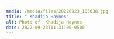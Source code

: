 ```yaml
---
media: /media/files/20220923_105638.jpg
title: " Khadija Haynes"
alt: Photo of  Khadija Haynes
date: 2022-09-23T11:31:00-0500
---
```

